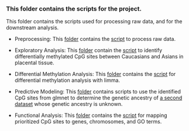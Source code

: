 ### This folder contains the scripts for the project.

This folder contains the scripts used for processing raw data, and for the downstream analysis.

* Preprocessing: This [folder](https://github.com/STAT540-UBC/team_Methylation-Badassays/tree/master/Scripts/Preprocessing) contains the [script](https://github.com/STAT540-UBC/team_Methylation-Badassays/blob/master/Scripts/Preprocessing/PreprocessQC.md) to process raw data.
    
* Exploratory Analysis: This [folder](https://github.com/STAT540-UBC/team_Methylation-Badassays/tree/master/Scripts/ExploratoryAnalysis) contain the [script](https://github.com/STAT540-UBC/team_Methylation-Badassays/blob/master/Scripts/ExploratoryAnalysis/Exploratory.md) to identify differentially methylated CpG sites between Caucasians and Asians in placental tissue. 
    
* Differential Methylation Analysis: This [folder](https://github.com/STAT540-UBC/team_Methylation-Badassays/tree/master/Scripts/Limma) contains the [script](https://github.com/STAT540-UBC/team_Methylation-Badassays/blob/master/Scripts/Limma/Limma.md) for differential methylation analysis with limma.

* Predictive Modeling: This [folder](https://github.com/STAT540-UBC/team_Methylation-Badassays/tree/master/Scripts/PredictiveModeling) contains scripts to use the identified CpG sites from glmnet to determine the genetic ancestry of [a second dataset](https://epigeneticsandchromatin.biomedcentral.com/articles/10.1186/s13072-016-0054-8) whose genetic ancestry is unknown.


* Functional Analysis: This [folder](https://github.com/STAT540-UBC/team_Methylation-Badassays/tree/master/Scripts/FunctionalAnalysis) contains the [script](https://github.com/STAT540-UBC/team_Methylation-Badassays/blob/master/Scripts/FunctionalAnalysis/FunctionalAnalysis.md) for mapping prioritized CpG sites to genes, chromosomes, and GO terms.